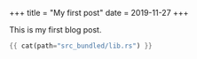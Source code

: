 +++
title = "My first post"
date = 2019-11-27
+++

This is my first blog post.

```rs
{{ cat(path="src_bundled/lib.rs") }}
```